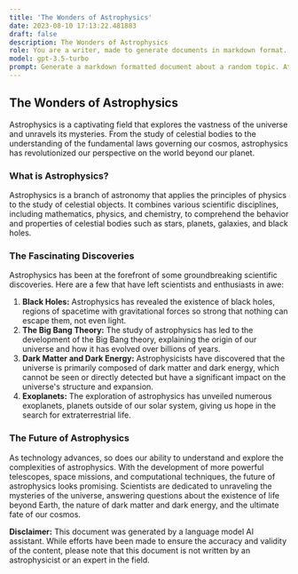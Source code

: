 ```yaml
---
title: 'The Wonders of Astrophysics'
date: 2023-08-10 17:13:22.481883
draft: false
description: The Wonders of Astrophysics
role: You are a writer, made to generate documents in markdown format. It is very important that all of the documents you generate are in valid markdown format.
model: gpt-3.5-turbo
prompt: Generate a markdown formatted document about a random topic. At the bottom, include a disclaimer explaining that the document was generated by you. The first line of the document should be the title. Make sure that the entire document is in proper markdown format, using a mix of various tags to make the document visually appealing.
---
```


## The Wonders of Astrophysics

Astrophysics is a captivating field that explores the vastness of the universe and unravels its mysteries. From the study of celestial bodies to the understanding of the fundamental laws governing our cosmos, astrophysics has revolutionized our perspective on the world beyond our planet.

### What is Astrophysics?

Astrophysics is a branch of astronomy that applies the principles of physics to the study of celestial objects. It combines various scientific disciplines, including mathematics, physics, and chemistry, to comprehend the behavior and properties of celestial bodies such as stars, planets, galaxies, and black holes.

### The Fascinating Discoveries

Astrophysics has been at the forefront of some groundbreaking scientific discoveries. Here are a few that have left scientists and enthusiasts in awe:

1. **Black Holes:** Astrophysics has revealed the existence of black holes, regions of spacetime with gravitational forces so strong that nothing can escape them, not even light.
2. **The Big Bang Theory:** The study of astrophysics has led to the development of the Big Bang theory, explaining the origin of our universe and how it has evolved over billions of years.
3. **Dark Matter and Dark Energy:** Astrophysicists have discovered that the universe is primarily composed of dark matter and dark energy, which cannot be seen or directly detected but have a significant impact on the universe's structure and expansion.
4. **Exoplanets:** The exploration of astrophysics has unveiled numerous exoplanets, planets outside of our solar system, giving us hope in the search for extraterrestrial life.

### The Future of Astrophysics

As technology advances, so does our ability to understand and explore the complexities of astrophysics. With the development of more powerful telescopes, space missions, and computational techniques, the future of astrophysics looks promising. Scientists are dedicated to unraveling the mysteries of the universe, answering questions about the existence of life beyond Earth, the nature of dark matter and dark energy, and the ultimate fate of our cosmos.

**Disclaimer:**
This document was generated by a language model AI assistant. While efforts have been made to ensure the accuracy and validity of the content, please note that this document is not written by an astrophysicist or an expert in the field.